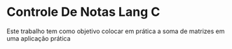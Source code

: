 # Controle De Notas Lang C
Este trabalho tem como objetivo colocar em prática a soma de matrizes em uma aplicação prática 
